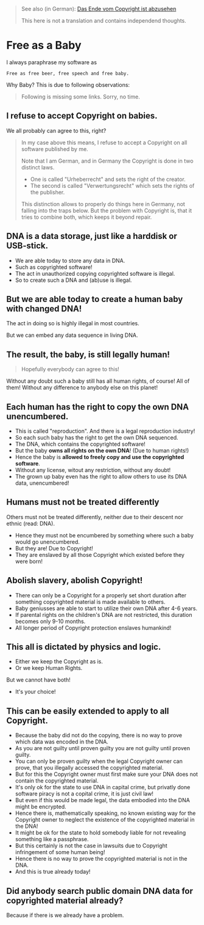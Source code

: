 > See also (in German): [Das Ende vom Copyright ist abzusehen](das-ende-vom-copyright.md)
>
> This here is not a translation and contains independend thoughts.

# Free as a Baby

I always paraphrase my software as

    Free as free beer, free speech and free baby.

Why Baby?  This is due to following observations:

> Following is missing some links.  Sorry, no time.

## I refuse to accept Copyright on babies.

We all probably can agree to this, right?

> In my case above this means, I refuse to accept a Copyright on all software published by me.
> 
> Note that I am German, and in Germany the Copyright is done in two distinct laws.
>
> - One is called "Urheberrecht" and sets the right of the creator.
> - The second is called "Verwertungsrecht" which sets the rights of the publisher.
>
> This distinction allows to properly do things here in Germany, not falling into the traps below.
> But the problem with Copyright is, that it tries to combine both, which keeps it beyond repair.


## DNA is a data storage, just like a harddisk or USB-stick.

- We are able today to store any data in DNA.
- Such as copyrighted software!
- The act in unauthorized copying copyrighted software is illegal.
- So to create such a DNA and (ab)use is illegal.

## But we are able today to create a human baby with changed DNA!

The act in doing so is highly illegal in most countries.

But we can embed any data sequence in living DNA.

## The result, the baby, is still legally human!

> Hopefully everybody can agree to this!

Without any doubt such a baby still has all human rights, of course!
All of them!  Without any difference to anybody else on this planet!

## Each human has the right to copy the own DNA unencumbered.

- This is called "reproduction".  And there is a legal reproduction industry!
- So each such baby has the right to get the own DNA sequenced.
- The DNA, which contains the copyrighted software!
- But the baby **owns all rights on the own DNA**!  (Due to human rights!)
- Hence the baby is **allowed to freely copy and use the copyrighted software**.
- Without any license, witout any restriction, without any doubt!
- The grown up baby even has the right to allow others to use its DNA data, unencumbered!

## Humans must not be treated differently

Others must not be treated differently, neither due to their descent nor ethnic (read: DNA).

- Hence they must not be encumbered by something where such a baby would go unencumbered.
- But they are!  Due to Copyright!
- They are enslaved by all those Copyright which existed before they were born!

## Abolish slavery, abolish Copyright!

- There can only be a Copyright for a properly set short duration after something copyrighted material is made available to others.
- Baby geniusses are able to start to utilize their own DNA after 4-6 years.
- If parental rights on the children's DNA are not restricted, this duration becomes only 9-10 months.
- All longer period of Copyright protection enslaves humankind!

## This all is dictated by physics and logic.

- Either we keep the Copyright as is.
- Or we keep Human Rights.

But we cannot have both!

- It's your choice!

## This can be easily extended to apply to all Copyright.

- Because the baby did not do the copying, there is no way to prove which data was encoded in the DNA.
- As you are not guilty until proven guilty you are not guilty until proven guilty.
- You can only be proven guilty when the legal Copyright owner can prove, that you illegally accessed the copyrighted material.
- But for this the Copyright owner must first make sure your DNA does not contain the copyrighted material.
- It's only ok for the state to use DNA in capital crime, but privatly done software piracy is not a copital crime, it is just civil law!
- But even if this would be made legal, the data embodied into the DNA might be encrypted.
- Hence there is, mathematically speaking, no known existing way for the Copyright owner to neglect the existence of the copyrighted material in the DNA!
- It might be ok for the state to hold somebody liable for not revealing something like a passphrase.
- But this certainly is not the case in lawsuits due to Copyright infringement of some human being!
- Hence there is no way to prove the copyrighted material is not in the DNA.
- And this is true already today!

## Did anybody search public domain DNA data for copyrighted material already?

Because if there is we already have a problem.
